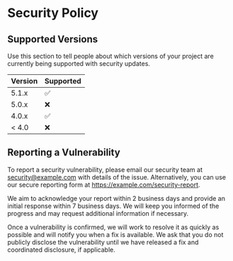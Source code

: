 # Security Policy

## Supported Versions

Use this section to tell people about which versions of your project are
currently being supported with security updates.

| Version | Supported          |
| ------- | ------------------ |
| 5.1.x   | :white_check_mark: |
| 5.0.x   | :x:                |
| 4.0.x   | :white_check_mark: |
| < 4.0   | :x:                |

## Reporting a Vulnerability

To report a security vulnerability, please email our security team at [security@example.com](mailto:security@example.com) with details of the issue. Alternatively, you can use our secure reporting form at https://example.com/security-report.

We aim to acknowledge your report within 2 business days and provide an initial response within 7 business days. We will keep you informed of the progress and may request additional information if necessary.

Once a vulnerability is confirmed, we will work to resolve it as quickly as possible and will notify you when a fix is available. We ask that you do not publicly disclose the vulnerability until we have released a fix and coordinated disclosure, if applicable.
